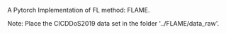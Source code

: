 A Pytorch Implementation of FL method: FLAME.

Note: Place the CICDDoS2019 data set in the folder '../FLAME/data_raw'.

